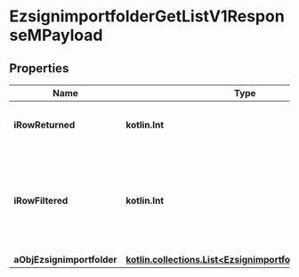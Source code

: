 
# EzsignimportfolderGetListV1ResponseMPayload

## Properties
| Name | Type | Description | Notes |
| ------------ | ------------- | ------------- | ------------- |
| **iRowReturned** | **kotlin.Int** | The number of rows returned |  |
| **iRowFiltered** | **kotlin.Int** | The number of rows matching your filters (if any) or the total number of rows |  |
| **aObjEzsignimportfolder** | [**kotlin.collections.List&lt;EzsignimportfolderListElement&gt;**](EzsignimportfolderListElement.md) |  |  |



